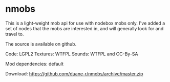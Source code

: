 # nmobs

This is a light-weight mob api for use with nodebox mobs only. I've added a set of nodes that the mobs are interested in, and will generally look for and travel to.


The source is available on github.

Code: LGPL2
Textures: WTFPL
Sounds: WTFPL and CC-By-SA

Mod dependencies: default

Download: https://github.com/duane-r/nmobs/archive/master.zip
